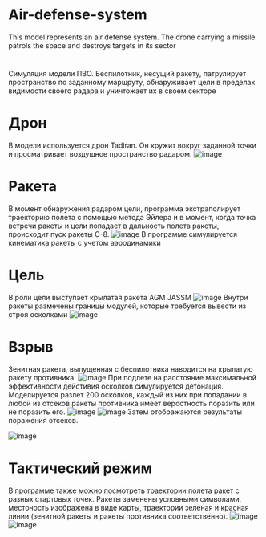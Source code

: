 # Air-defense-system
This model represents an air defense system. The drone carrying a missile patrols the space and destroys targets in its sector
#
Симуляция модели ПВО. Беспилотник, несущий ракету, патрулирует пространство по заданному маршруту, обнаруживает цели в пределах видимости своего радара и уничтожает их в своем секторе
# Дрон
В модели используется дрон Tadiran. Он кружит вокруг заданной точки и просматривает воздушное пространство радаром.
![image](https://user-images.githubusercontent.com/38166546/226450073-aeed65ca-d33f-4966-909f-6d5e2fc10d60.png)
# Ракета
В момент обнаружения радаром цели, программа экстраполирует траекторию полета с помощью метода Эйлера и в момент, когда точка встречи ракеты и цели попадает в дальность полета ракеты, происходит пуск ракеты С-8.
![image](https://user-images.githubusercontent.com/38166546/226450943-188b696f-f699-4e8e-ab14-d48a105d865f.png)
В программе симулируется кинематика ракеты с учетом аэродинамики
# Цель
В роли цели выступает крылатая ракета AGM JASSM
![image](https://user-images.githubusercontent.com/38166546/226451403-ae5ce6ff-4f74-48f0-b731-43f66c9ec2b9.png)
Внутри ракеты размечены границы модулей, которые требуется вывести из строя осколками
![image](https://user-images.githubusercontent.com/38166546/226451789-c9708236-08bf-4d09-bb7c-9e5af8501194.png)
# Взрыв
Зенитная ракета, выпущенная с беспилотника наводится на крылатую ракету противника. 
![image](https://user-images.githubusercontent.com/38166546/226453442-ba85681b-7984-4562-9c69-3ef56cd5011e.png)
При подлете на расстояние максимальной эффективности дейстивия осколков симулируется детонация. Моделируется разлет 200 осколков, каждый из них при попадании в любой из отсеков ракеты противника имеет веростность поразить или не поразить его.
![image](https://user-images.githubusercontent.com/38166546/226453624-e5d54db0-e0cc-42fd-ae14-109c06a53680.png)
![image](https://user-images.githubusercontent.com/38166546/226453809-1493975f-f15e-43eb-92c2-a86072baeaae.png)
Затем отображаются результаты поражения отсеков.

![image](https://user-images.githubusercontent.com/38166546/226455847-524fc8af-7260-4a2b-bd3a-d49ad4616fd1.png)
# Тактический режим
В программе также можно посмотреть траектории полета ракет с разных стартовых точек. Ракеты заменены условными символами, местоность изображена в виде карты, траектории зеленая и красная линии (зенитной ракеты и ракеты противника соответственно).
![image](https://user-images.githubusercontent.com/38166546/226455984-0e5ebba3-30c0-40b8-8f8f-7ec01382f94a.png)
![image](https://user-images.githubusercontent.com/38166546/226456093-aa1a0d37-f683-4bd5-b455-1ac870b8bcc9.png)
